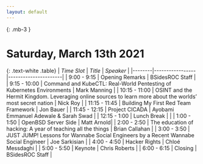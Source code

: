 ```yaml
---
layout: default
---
```


{: .mb-3 }
# Saturday, March 13th 2021

{: .text-white .table}
| *Time Slot*  | *Title*     | *Speaker* |
|--------|-----------------|----------------------|
| 9:00 - 9:15 | Opening Remarks | BSidesROC Staff |
| 9:15 - 10:00 | Command and KubeCTL: Real-World Pentesting of Kubernetes Environments  | Mark Manning | 
| 10:15 - 11:00 | OSINT and the Hermit Kingdom. Leveraging online sources to learn more about the worlds’ most secret nation | Nick Roy |
| 11:15 - 11:45 | Building My First Red Team Framework | Jon Bauer |
| 11:45 - 12:15 | Project CICADA | Ayobami Emmanuel Adewale & Sarah Swad |
| 12:15 - 1:00  | Lunch Break | |
| 1:00  - 1:50  | OpenBSD Server Side | Matt Arnold|
| 2:00  - 2:50  | The education of hacking: A year of teaching all the things | Brian Callahan |
| 3:00  - 3:50  | JUST JUMP! Lessons for Wannabe Social Engineers by a Recent Wannabe Social Engineer | Joe Sarkisian |
| 4:00  - 4:50  | Hacker Rights | Chloé Messdaghi |
| 5:00  - 5:50  | Keynote | Chris Roberts |
| 6:00  - 6:15  | Closing | BSidesROC Staff |